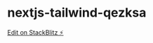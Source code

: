 # nextjs-tailwind-qezksa

[Edit on StackBlitz ⚡️](https://stackblitz.com/edit/nextjs-tailwind-qezksa)